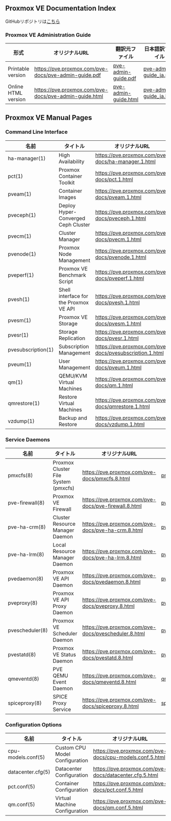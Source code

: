 
## Proxmox VE Documentation Index
GitHubリポジトリは[こちら](https://github.com/flathill/ja/tree/main/pve-docs/8.3.1)
### Proxmox VE Administration Guide

| 形式 | オリジナルURL | 翻訳元ファイル | 日本語訳ファイル |
| - | - | - | - |
| Printable version | https://pve.proxmox.com/pve-docs/pve-admin-guide.pdf | [pve-admin-guide.pdf](https://flathill.github.io/ja/pve-docs/8.3.1/pve-admin-guide.pdf) |[pve-admin-guide_ja.pdf](https://flathill.github.io/ja/pve-docs/8.3.1/pve-admin-guide_ja.pdf) |
| Online HTML version | https://pve.proxmox.com/pve-docs/pve-admin-guide.html | [pve-admin-guide.html](https://flathill.github.io/ja/pve-docs/8.3.1/pve-admin-guide.html) | [pve-admin-guide_ja.html](https://flathill.github.io/ja/pve-docs/8.3.1/pve-admin-guide_ja.html) |

## Proxmox VE Manual Pages

### Command Line Interface

| 名前 | タイトル | オリジナルURL | オリジナルファイル | 日本語訳ファイル |
| - | - | - | - | - |
| ha-manager(1) | High Availability | https://pve.proxmox.com/pve-docs/ha-manager.1.html | [ha-manager.1.html](https://flathill.github.io/ja/pve-docs/8.3.1/manpages/ha-manager.1.html) | [ha-manager_ja.1.html](https://flathill.github.io/ja/pve-docs/8.3.1/manpages_ja/ha-manager_ja.1.html) |
| pct(1) | Proxmox Container Toolkit | https://pve.proxmox.com/pve-docs/pct.1.html | [pct.1.html](https://flathill.github.io/ja/pve-docs/8.3.1/manpages/pct.1.html) | [pct_ja.1.html](https://flathill.github.io/ja/pve-docs/8.3.1/manpages_ja/pct_ja.1.html) |
| pveam(1) | Container Images | https://pve.proxmox.com/pve-docs/pveam.1.html | [pveam.1.html](https://flathill.github.io/ja/pve-docs/8.3.1/manpages/pveam.1.html) | [pveam_ja.1.html](https://flathill.github.io/ja/pve-docs/8.3.1/manpages_ja/pveam_ja.1.html) |
| pveceph(1) | Deploy Hyper-Converged Ceph Cluster | https://pve.proxmox.com/pve-docs/pveceph.1.html | [pveceph.1.html](https://flathill.github.io/ja/pve-docs/8.3.1/manpages/pveceph.1.html) | [pveceph_ja.1.html](https://flathill.github.io/ja/pve-docs/8.3.1/manpages_ja/pveceph_ja.1.html) |
| pvecm(1) | Cluster Manager | https://pve.proxmox.com/pve-docs/pvecm.1.html | [pvecm.1.html](https://flathill.github.io/ja/pve-docs/8.3.1/manpages/pvecm.1.html) | [pvecm_ja.1.html](https://flathill.github.io/ja/pve-docs/8.3.1/manpages_ja/pvecm_ja.1.html) |
| pvenode(1) | Proxmox Node Management | https://pve.proxmox.com/pve-docs/pvenode.1.html | [pvenode.1.html](https://flathill.github.io/ja/pve-docs/8.3.1/manpages/pvenode.1.html) | [pvenode_ja.1.html](https://flathill.github.io/ja/pve-docs/8.3.1/manpages_ja/pvenode_ja.1.html) |
| pveperf(1) | Proxmox VE Benchmark Script | https://pve.proxmox.com/pve-docs/pveperf.1.html | [pveperf.1.html](https://flathill.github.io/ja/pve-docs/8.3.1/manpages/pveperf.1.html) | [pveperf_ja.1.html](https://flathill.github.io/ja/pve-docs/8.3.1/manpages_ja/pveperf_ja.1.html) |
| pvesh(1) | Shell interface for the Proxmox VE API | https://pve.proxmox.com/pve-docs/pvesh.1.html | [pvesh.1.html](https://flathill.github.io/ja/pve-docs/8.3.1/manpages/pvesh.1.html) | [pvesh_ja.1.html](https://flathill.github.io/ja/pve-docs/8.3.1/manpages_ja/pvesh_ja.1.html) |
| pvesm(1) | Proxmox VE Storage | https://pve.proxmox.com/pve-docs/pvesm.1.html | [pvesm.1.html](https://flathill.github.io/ja/pve-docs/8.3.1/manpages/pvesm.1.html) | [pvesm_ja.1.html](https://flathill.github.io/ja/pve-docs/8.3.1/manpages_ja/pvesm_ja.1.html) |
| pvesr(1) | Storage Replication | https://pve.proxmox.com/pve-docs/pvesr.1.html | [pvesr.1.html](https://flathill.github.io/ja/pve-docs/8.3.1/manpages/pvesr.1.html) | [pvesr_ja.1.html](https://flathill.github.io/ja/pve-docs/8.3.1/manpages_ja/pvesr_ja.1.html) |
| pvesubscription(1) | Subscription Management | https://pve.proxmox.com/pve-docs/pvesubscription.1.html | [pvesubscription.1.html](https://flathill.github.io/ja/pve-docs/8.3.1/manpages/pvesubscription.1.html) | [pvesubscription_ja.1.html](https://flathill.github.io/ja/pve-docs/8.3.1/manpages_ja/pvesubscription_ja.1.html) |
| pveum(1) | User Management | https://pve.proxmox.com/pve-docs/pveum.1.html | [pveum.1.html](https://flathill.github.io/ja/pve-docs/8.3.1/manpages/pveum.1.html) | [pveum_ja.1.html](https://flathill.github.io/ja/pve-docs/8.3.1/manpages_ja/pveum_ja.1.html) |
| qm(1) | QEMU/KVM Virtual Machines | https://pve.proxmox.com/pve-docs/qm.1.html | [qm.1.html](https://flathill.github.io/ja/pve-docs/8.3.1/manpages/qm.1.html) | [qm_ja.1.html](https://flathill.github.io/ja/pve-docs/8.3.1/manpages_ja/qm_ja.1.html) |
| qmrestore(1) | Restore Virtual Machines | https://pve.proxmox.com/pve-docs/qmrestore.1.html | [qmrestore.1.html](https://flathill.github.io/ja/pve-docs/8.3.1/manpages/qmrestore.1.html) | [qmrestore_ja.1.html](https://flathill.github.io/ja/pve-docs/8.3.1/manpages_ja/qmrestore_ja.1.html) |
| vzdump(1) | Backup and Restore | https://pve.proxmox.com/pve-docs/vzdump.1.html | [vzdump.1.html](https://flathill.github.io/ja/pve-docs/8.3.1/manpages/vzdump.1.html) | [vzdump_ja.1.html](https://flathill.github.io/ja/pve-docs/8.3.1/manpages_ja/vzdump_ja.1.html) |

### Service Daemons

| 名前 | タイトル | オリジナルURL | 翻訳元ファイル | 日本語訳ファイル |
| - | - | - | - | - |
| pmxcfs(8) | Proxmox Cluster File System (pmxcfs) | https://pve.proxmox.com/pve-docs/pmxcfs.8.html | [pmxcfs.8.html](https://flathill.github.io/ja/pve-docs/8.3.1/manpages/pmxcfs.8.html) | [pmxcfs_ja.8.html](https://flathill.github.io/ja/pve-docs/8.3.1/manpages_ja/pmxcfs_ja.8.html) |
| pve-firewall(8) | Proxmox VE Firewall | https://pve.proxmox.com/pve-docs/pve-firewall.8.html | [pve-firewall.8.html](https://flathill.github.io/ja/pve-docs/8.3.1/manpages/pve-firewall.8.html) | [pve-firewall_ja.8.html](https://flathill.github.io/ja/pve-docs/8.3.1/manpages_ja/pve-firewall_ja.8.html) |
| pve-ha-crm(8) | Cluster Resource Manager Daemon | https://pve.proxmox.com/pve-docs/pve-ha-crm.8.html | [pve-ha-crm.8.html](https://flathill.github.io/ja/pve-docs/8.3.1/manpages/pve-ha-crm.8.html) | [pve-ha-crm_ja.8.html](https://flathill.github.io/ja/pve-docs/8.3.1/manpages_ja/pve-ha-crm_ja.8.html) |
| pve-ha-lrm(8) | Local Resource Manager Daemon | https://pve.proxmox.com/pve-docs/pve-ha-lrm.8.html | [pve-ha-lrm.8.html](https://flathill.github.io/ja/pve-docs/8.3.1/manpages/pve-ha-lrm.8.html) | [pve-ha-lrm_ja.8.html](https://flathill.github.io/ja/pve-docs/8.3.1/manpages_ja/pve-ha-lrm_ja.8.html) |
| pvedaemon(8) | Proxmox VE API Daemon | https://pve.proxmox.com/pve-docs/pvedaemon.8.html | [pvedaemon.8.html](https://flathill.github.io/ja/pve-docs/8.3.1/manpages/pvedaemon.8.html) | [pvedaemon_ja.8.html](https://flathill.github.io/ja/pve-docs/8.3.1/manpages_ja/pvedaemon_ja.8.html) |
| pveproxy(8) | Proxmox VE API Proxy Daemon | https://pve.proxmox.com/pve-docs/pveproxy.8.html | [pveproxy.8.html](https://flathill.github.io/ja/pve-docs/8.3.1/manpages/pveproxy.8.html) | [pveproxy_ja.8.html](https://flathill.github.io/ja/pve-docs/8.3.1/manpages_ja/pveproxy_ja.8.html)
| pvescheduler(8) | Proxmox VE Scheduler Daemon | https://pve.proxmox.com/pve-docs/pvescheduler.8.html | [pvescheduler.8.html](https://flathill.github.io/ja/pve-docs/8.3.1/manpages/pvescheduler.8.html) | [pvescheduler_ja.8.html](https://flathill.github.io/ja/pve-docs/8.3.1/manpages_ja/pvescheduler_ja.8.html) |
| pvestatd(8) | Proxmox VE Status Daemon | https://pve.proxmox.com/pve-docs/pvestatd.8.html | [pvestatd.8.html](https://flathill.github.io/ja/pve-docs/8.3.1/manpages/pvestatd.8.html) | [pvestatd_ja.8.html](https://flathill.github.io/ja/pve-docs/8.3.1/manpages_ja/pvestatd_ja.8.html) |
| qmeventd(8) | PVE QEMU Event Daemon | https://pve.proxmox.com/pve-docs/qmeventd.8.html | [qmeventd.8.html](https://flathill.github.io/ja/pve-docs/8.3.1/manpages/qmeventd.8.html) | [qmeventd_ja.8.html](https://flathill.github.io/ja/pve-docs/8.3.1/manpages_ja/qmeventd_ja.8.html) |
| spiceproxy(8) | SPICE Proxy Service | https://pve.proxmox.com/pve-docs/spiceproxy.8.html | [spiceproxy.8.html](https://flathill.github.io/ja/pve-docs/8.3.1/manpages/spiceproxy.8.html) | [spiceproxy_ja.8.html](https://flathill.github.io/ja/pve-docs/8.3.1/manpages_ja/spiceproxy_ja.8.html) |

### Configuration Options

| 名前 | タイトル | オリジナルURL | 翻訳元 | 日本語訳ファイル |
| - | - | - | - | - |
| cpu-models.conf(5) | Custom CPU Model Configuration | https://pve.proxmox.com/pve-docs/cpu-models.conf.5.html | [cpu-models.conf.5.html](https://flathill.github.io/ja/pve-docs/8.3.1/manpages/cpu-models.conf.5.html) | [cpu-models.conf_ja.5.html](https://flathill.github.io/ja/pve-docs/8.3.1/manpages_ja/cpu-models.conf_ja.5.html) |
| datacenter.cfg(5) | Datacenter Configuration | https://pve.proxmox.com/pve-docs/datacenter.cfg.5.html | [datacenter.cfg.5.html](https://flathill.github.io/ja/pve-docs/8.3.1/manpages/datacenter.cfg.5.html) | [datacenter.cfg_ja.5.html](https://flathill.github.io/ja/pve-docs/8.3.1/manpages_ja/datacenter.cfg_ja.5.html) |
| pct.conf(5) | Container Configuration | https://pve.proxmox.com/pve-docs/pct.conf.5.html | [pct.conf.5.html](https://flathill.github.io/ja/pve-docs/8.3.1/manpages/pct.conf.5.html) | [pct.conf_ja.5.html](https://flathill.github.io/ja/pve-docs/8.3.1/manpages_ja/pct.conf_ja.5.html) |
| qm.conf(5) | Virtual Machine Configuration | https://pve.proxmox.com/pve-docs/qm.conf.5.html | [qm.conf.5.html](https://flathill.github.io/ja/pve-docs/8.3.1/manpages/qm.conf.5.html) | [qm.conf_ja.5.html](https://flathill.github.io/ja/pve-docs/8.3.1/manpages_ja/qm.conf_ja.5.html) |
